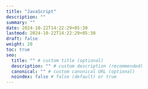 ```yaml
---
title: "JavaScript"
description: ""
summary: ""
date: 2024-10-22T14:22:29+05:30
lastmod: 2024-10-22T14:22:29+05:30
draft: false
weight: 20
toc: true
seo:
  title: "" # custom title (optional)
  description: "" # custom description (recommended)
  canonical: "" # custom canonical URL (optional)
  noindex: false # false (default) or true
---
```

